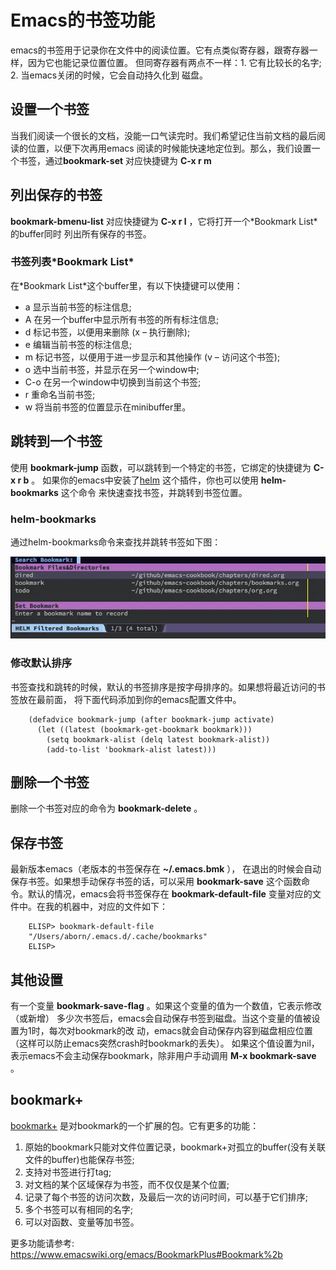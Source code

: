 # Emacs的书签功能
emacs的书签用于记录你在文件中的阅读位置。它有点类似寄存器，跟寄存器一样，因为它也能记录位置位置。
但同寄存器有两点不一样：1. 它有比较长的名字; 2. 当emacs关闭的时候，它会自动持久化到
磁盘。

## 设置一个书签

当我们阅读一个很长的文档，没能一口气读完时。我们希望记住当前文档的最后阅读的位置，以便下次再用emacs
阅读的时候能快速地定位到。那么，我们设置一个书签，通过**bookmark-set** 对应快捷键为 **C-x r m**

## 列出保存的书签

**bookmark-bmenu-list** 对应快捷键为 **C-x r l** ，它将打开一个\*Bookmark List\*的buffer同时
列出所有保存的书签。

### 书签列表\*Bookmark List\*

在\*Bookmark List\*这个buffer里，有以下快捷键可以使用：

-   a 显示当前书签的标注信息;
-   A 在另一个buffer中显示所有书签的所有标注信息;
-   d 标记书签，以便用来删除 (x – 执行删除);
-   e 编辑当前书签的标注信息;
-   m 标记书签，以便用于进一步显示和其他操作 (v – 访问这个书签);
-   o 选中当前书签，并显示在另一个window中;
-   C-o 在另一个window中切换到当前这个书签;
-   r 重命名当前书签;
-   w 将当前书签的位置显示在minibuffer里。

## 跳转到一个书签

使用 **bookmark-jump** 函数，可以跳转到一个特定的书签，它绑定的快捷键为 **C-x r b** 。
如果你的emacs中安装了[helm](https://github.com/emacs-helm/helm) 这个插件，你也可以使用 **helm-bookmarks** 这个命令
来快速查找书签，并跳转到书签位置。

### helm-bookmarks

通过helm-bookmarks命令来查找并跳转书签如下图：

![bookmark查找与跳转](./images/bookmarks.webp)

### 修改默认排序

书签查找和跳转的时候，默认的书签排序是按字母排序的。如果想将最近访问的书签放在最前面，
将下面代码添加到你的emacs配置文件中。

```elisp
    (defadvice bookmark-jump (after bookmark-jump activate)
      (let ((latest (bookmark-get-bookmark bookmark)))
        (setq bookmark-alist (delq latest bookmark-alist))
        (add-to-list 'bookmark-alist latest)))
```

## 删除一个书签

删除一个书签对应的命令为 **bookmark-delete** 。

## 保存书签

最新版本emacs（老版本的书签保存在 **~/.emacs.bmk** ），
在退出的时候会自动保存书签。如果想手动保存书签的话，可以采用
 **bookmark-save** 这个函数命令。默认的情况，emacs会将书签保存在 **bookmark-default-file**
变量对应的文件中。在我的机器中，对应的文件如下：

```elisp
    ELISP> bookmark-default-file
    "/Users/aborn/.emacs.d/.cache/bookmarks"
    ELISP>
```

## 其他设置

有一个变量 **bookmark-save-flag** 。如果这个变量的值为一个数值，它表示修改（或新增）
多少次书签后，emacs会自动保存书签到磁盘。当这个变量的值被设置为1时，每次对bookmark的改
动，emacs就会自动保存内容到磁盘相应位置（这样可以防止emacs突然crash时bookmark的丢失）。
如果这个值设置为nil，表示emacs不会主动保存bookmark，除非用户手动调用
**M-x bookmark-save** 。

## bookmark+

[bookmark+](https://www.emacswiki.org/emacs/bookmark+.el) 是对bookmark的一个扩展的包。它有更多的功能：

1.  原始的bookmark只能对文件位置记录，bookmark+对孤立的buffer(没有关联文件的buffer)也能保存书签;
2.  支持对书签进行打tag;
3.  对文档的某个区域保存为书签，而不仅仅是某个位置;
4.  记录了每个书签的访问次数，及最后一次的访问时间，可以基于它们排序;
5.  多个书签可以有相同的名字;
6.  可以对函数、变量等加书签。

更多功能请参考: <https://www.emacswiki.org/emacs/BookmarkPlus#Bookmark%2b>
